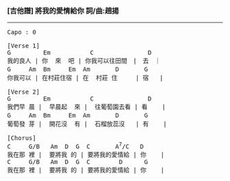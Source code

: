 ### [吉他譜] 將我的愛情給你 詞/曲:趙揚

---

<pre>
Capo : 0

[Verse 1]
G         Em           C               D
我的良人 | 你  來  吧 | 你我可以往田間　|　去　｜
G     Am  Bm     Em  Am       D       G　
你我可以 | 在村莊住宿 | 在  村莊 住     | 宿   |

[Verse 2]
G         Em           C               D
我們早 晨 |  早晨起  來 |  往葡萄園去看 | 看    | 
G     Am  Bm     Em  Am       D       G　
葡萄發 芽 |  開花沒  有 |  石榴放蕊沒   | 有    | 

[Chorus]
C     G/B   Am  D  G  C       A<sup>7</sup>/C   D
我在那 裡 |  要將我 的 | 要將我的愛情給 | 你    |  
C     G/B   Am  D  G  C        D      G
我在那 裡 |  要將我 的 | 要將我的愛情給 | 你    |  

</pre>